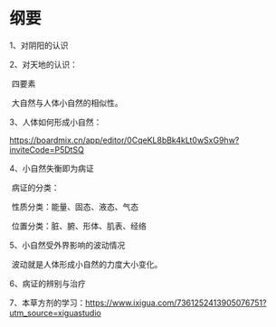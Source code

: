 # 纲要

1、对阴阳的认识

2、对天地的认识：

​	四要素

​	大自然与人体小自然的相似性。

3、人体如何形成小自然：

https://boardmix.cn/app/editor/0CqeKL8bBk4kLt0wSxG9hw?inviteCode=P5DtSQ

4、小自然失衡即为病证

​	病证的分类：

​		性质分类：能量、固态、液态、气态

​		位置分类：脏、腑、形体、肌表、经络

5、小自然受外界影响的波动情况

​	波动就是人体形成小自然的力度大小变化。

6、病证的辨别与治疗

7、本草方剂的学习：https://www.ixigua.com/7361252413905076751?utm_source=xiguastudio

